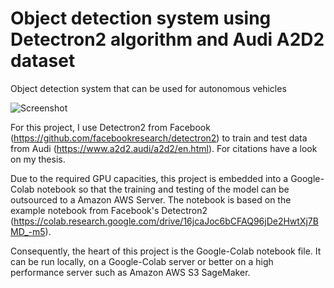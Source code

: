 # Object detection system using Detectron2 algorithm and Audi A2D2 dataset
Object detection system that can be used for autonomous vehicles


![Screenshot](preview_files/example_output.jpg)

For this project, I use Detectron2 from Facebook (https://github.com/facebookresearch/detectron2) to train and test data
from Audi (https://www.a2d2.audi/a2d2/en.html). For citations have a look on my thesis.

Due to the required GPU capacities, this project is embedded into a Google-Colab notebook so that the training and testing of the model can be outsourced to a Amazon AWS Server. The notebook is based on the example notebook from Facebook's Detectron2 (https://colab.research.google.com/drive/16jcaJoc6bCFAQ96jDe2HwtXj7BMD_-m5).

Consequently, the heart of this project is the Google-Colab notebook file. It can be run locally, on a Google-Colab server or better on a high performance server such as Amazon AWS S3 SageMaker.